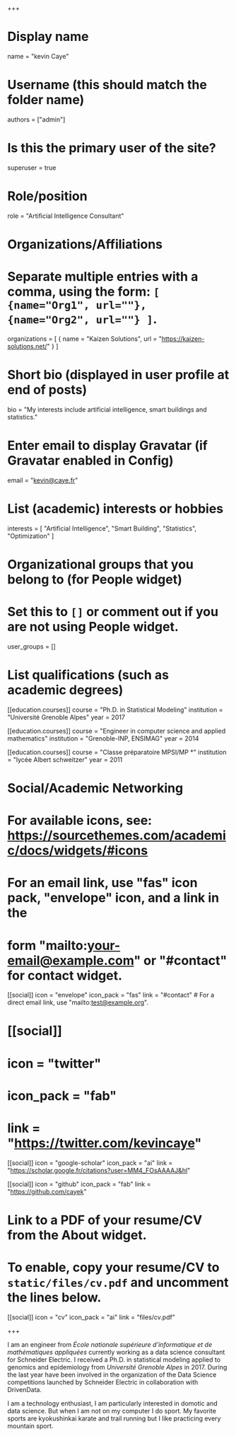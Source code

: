 +++
# Display name
name = "kevin Caye"

# Username (this should match the folder name)
authors = ["admin"]

# Is this the primary user of the site?
superuser = true

# Role/position
role = "Artificial Intelligence Consultant"

# Organizations/Affiliations
#   Separate multiple entries with a comma, using the form: `[ {name="Org1", url=""}, {name="Org2", url=""} ]`.
organizations = [ { name = "Kaizen Solutions", url = "https://kaizen-solutions.net/" } ]

# Short bio (displayed in user profile at end of posts)
bio = "My interests include artificial intelligence, smart buildings and statistics."

# Enter email to display Gravatar (if Gravatar enabled in Config)
email = "kevin@caye.fr"

# List (academic) interests or hobbies
interests = [
  "Artificial Intelligence",
  "Smart Building",
  "Statistics",
  "Optimization"
]

# Organizational groups that you belong to (for People widget)
#   Set this to `[]` or comment out if you are not using People widget.
user_groups = []

# List qualifications (such as academic degrees)
[[education.courses]]
  course = "Ph.D. in Statistical Modeling"
  institution = "Université Grenoble Alpes"
  year = 2017

[[education.courses]]
  course = "Engineer in computer science and applied mathematics"
  institution = "Grenoble-INP, ENSIMAG"
  year = 2014

[[education.courses]]
  course = "Classe préparatoire MPSI/MP *"
  institution = "lycée Albert schweitzer"
  year = 2011

# Social/Academic Networking
# For available icons, see: https://sourcethemes.com/academic/docs/widgets/#icons
#   For an email link, use "fas" icon pack, "envelope" icon, and a link in the
#   form "mailto:your-email@example.com" or "#contact" for contact widget.

[[social]]
  icon = "envelope"
  icon_pack = "fas"
  link = "#contact"  # For a direct email link, use "mailto:test@example.org".

# [[social]]
#   icon = "twitter"
#   icon_pack = "fab"
#   link = "https://twitter.com/kevincaye"

[[social]]
  icon = "google-scholar"
  icon_pack = "ai"
  link = "https://scholar.google.fr/citations?user=MM4_FOsAAAAJ&hl"

[[social]]
  icon = "github"
  icon_pack = "fab"
  link = "https://github.com/cayek"

# Link to a PDF of your resume/CV from the About widget.
# To enable, copy your resume/CV to `static/files/cv.pdf` and uncomment the lines below.
[[social]]
  icon = "cv"
  icon_pack = "ai"
  link = "files/cv.pdf"

+++

I am an engineer from *École nationale supérieure d'informatique et de
mathématiques appliquées* currently working as a data science consultant for
Schneider Electric. I received a Ph.D. in statistical modeling applied to
genomics and epidemiology from *Université Grenoble Alpes* in 2017. During the
last year have been involved in the organization of the Data Science
competitions launched by Schneider Electric in collaboration with DrivenData.

I am a technology enthusiast, I am particularly interested in domotic and data
science. But when I am not on my computer I do sport. My favorite sports are
kyokushinkai karate and trail running but I like practicing every mountain
sport.
